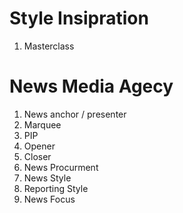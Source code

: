 # Style Insipration
1. Masterclass

# News Media Agecy
1. News anchor / presenter
2. Marquee
3. PIP
4. Opener
5. Closer
6. News Procurment
7. News Style
8. Reporting Style
9. News Focus
